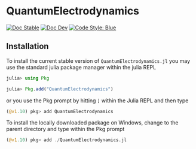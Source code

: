 # QuantumElectrodynamics

[![Doc Stable](https://img.shields.io/badge/docs-stable-blue.svg)](https://qedjl-project.github.io/QuantumElectrodynamics.jl/stable)
[![Doc Dev](https://img.shields.io/badge/docs-dev-blue.svg)](https://qedjl-project.github.io/QuantumElectrodynamics.jl/dev)
[![Code Style: Blue](https://img.shields.io/badge/code%20style-blue-4495d1.svg)](https://github.com/invenia/BlueStyle)

## Installation

To install the current stable version of `QuantumElectrodynamics.jl` you may use the standard julia package manager within the julia REPL

```julia
julia> using Pkg

julia> Pkg.add("QuantumElectrodynamics")
```

or you use the Pkg prompt by hitting `]` within the Julia REPL and then type

```julia
(@v1.10) pkg> add QuantumElectrodynamics
```

To install the locally downloaded package on Windows, change to the parent directory and type within the Pkg prompt

```julia
(@v1.10) pkg> add ./QuantumElectrodynamics.jl
```
